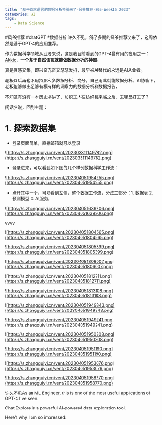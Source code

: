 ```yaml
---
title: "基于自然语言的数据分析神器来了-风爷推荐-E05-Week15 2023"
categories: AI
tags: 
    - Data Science
---
```


#风爷推荐 #chatGPT #数据分析
许久不见，鸽了多期的风爷推荐又来了，这周依然是基于GPT-4的应用推荐。

作为数据科学领域从业者来说，这是我目前看到的GPT-4最有用的应用之一：[Akkio](https://app.akkio.com/)，**一个基于自然语言就能做数据分析的神器**。

真是百感交集，即兴奋亢奋又瑟瑟发抖，最早被AI替代的永远是AI从业者。

老板以后再也不用招那么多数据分析、商分，自己用嘴就能数据分析。AI协助下，老板能够做出足够有模有样的洞察力的数据分析和数据报告，

不知道有没有一本历史书讲了，纺织工人在纺织机来临之后，去哪里打工了？

闲话少说，回到主题：

# 1. 探索数据集

-   登录页面简单，直接邮箱就可以登录

![https://s.zhangguiyi.cn/vent/202303311149782.png](https://s.zhangguiyi.cn/vent/202303311149782.png)

-   登录进来，可以看到如下图的几个样例数据科学工作流：

![https://s.zhangguiyi.cn/vent/202304051954255.png](https://s.zhangguiyi.cn/vent/202304051954255.png)

-   点开其中一个，可以看到左侧，整个数据工作流，分成三部分：1. 数据表 2. 预测模型 3. AI服务。

![https://s.zhangguiyi.cn/vent/202304051639206.png](https://s.zhangguiyi.cn/vent/202304051639206.png)

vvvv

![https://s.zhangguiyi.cn/vent/202304051804565.png](https://s.zhangguiyi.cn/vent/202304051804565.png)

![https://s.zhangguiyi.cn/vent/202304051805399.png](https://s.zhangguiyi.cn/vent/202304051805399.png)

![https://s.zhangguiyi.cn/vent/202304051806007.png](https://s.zhangguiyi.cn/vent/202304051806007.png)

![https://s.zhangguiyi.cn/vent/202304051812711.png](https://s.zhangguiyi.cn/vent/202304051812711.png)

![https://s.zhangguiyi.cn/vent/202304051813108.png](https://s.zhangguiyi.cn/vent/202304051813108.png)

![https://s.zhangguiyi.cn/vent/202304051949343.png](https://s.zhangguiyi.cn/vent/202304051949343.png)

![https://s.zhangguiyi.cn/vent/202304051949241.png](https://s.zhangguiyi.cn/vent/202304051949241.png)

![https://s.zhangguiyi.cn/vent/202304051950308.png](https://s.zhangguiyi.cn/vent/202304051950308.png)

![https://s.zhangguiyi.cn/vent/202304051951190.png](https://s.zhangguiyi.cn/vent/202304051951190.png)

![https://s.zhangguiyi.cn/vent/202304051953076.png](https://s.zhangguiyi.cn/vent/202304051953076.png)

![https://s.zhangguiyi.cn/vent/202304051958770.png](https://s.zhangguiyi.cn/vent/202304051958770.png)

许久不见As an ML Engineer, this is one of the most useful applications of GPT-4 I've seen.

Chat Explore is a powerful AI-powered data exploration tool.

Here’s why I am so impressed:
